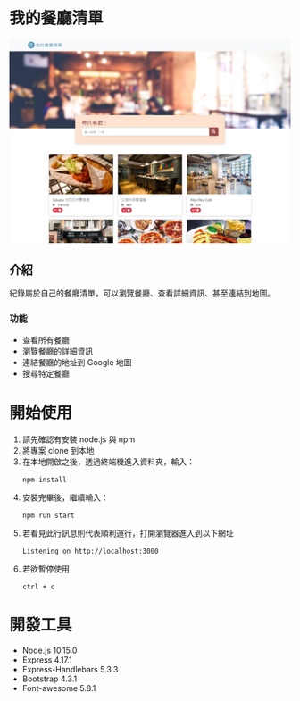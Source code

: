 # 我的餐廳清單

<img src="./public/image/snapshot.png" width="600">

## 介紹

紀錄屬於自己的餐廳清單，可以瀏覽餐廳、查看詳細資訊、甚至連結到地圖。

### 功能

- 查看所有餐廳
- 瀏覽餐廳的詳細資訊
- 連結餐廳的地址到 Google 地圖
- 搜尋特定餐廳

# 開始使用

1. 請先確認有安裝 node.js 與 npm
2. 將專案 clone 到本地
3. 在本地開啟之後，透過終端機進入資料夾，輸入：
   ```
   npm install
   ```
4. 安裝完畢後，繼續輸入：
   ```
   npm run start
   ```
5. 若看見此行訊息則代表順利運行，打開瀏覽器進入到以下網址
   ```
   Listening on http://localhost:3000
   ```
6. 若欲暫停使用
   ```
   ctrl + c
   ```

# 開發工具

- Node.js 10.15.0
- Express 4.17.1
- Express-Handlebars 5.3.3
- Bootstrap 4.3.1
- Font-awesome 5.8.1
